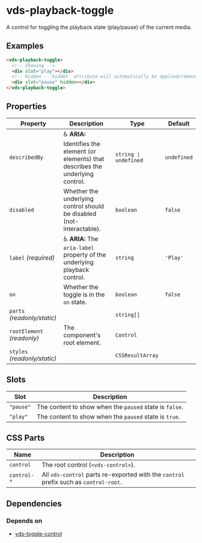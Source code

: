 # vds-playback-toggle

A control for toggling the playback state (play/pause) of the current media.

<!-- [@wcom/cli] AUTO GENERATED BELOW -->

## Examples

```html
<vds-playback-toggle>
  <!-- Showing -->
  <div slot="play"></div>
  <!-- Hidden - `hidden` attribute will automatically be applied/removed -->
  <div slot="pause" hidden></div>
</vds-playback-toggle>
```

## Properties

| Property                     | Description                                                                              | Type                 | Default     |
| ---------------------------- | ---------------------------------------------------------------------------------------- | -------------------- | ----------- |
| `describedBy`                | ♿ **ARIA:** Identifies the element (or elements) that describes the underlying control. | `string ∣ undefined` | `undefined` |
| `disabled`                   | Whether the underlying control should be disabled (not-interactable).                    | `boolean`            | `false`     |
| `label` _(required)_         | ♿ **ARIA:** The `aria-label` property of the underlying playback control.               | `string`             | `'Play'`    |
| `on`                         | Whether the toggle is in the `on` state.                                                 | `boolean`            | `false`     |
| `parts` _(readonly/static)_  |                                                                                          | `string[]`           |             |
| `rootElement` _(readonly)_   | The component's root element.                                                            | `Control`            |             |
| `styles` _(readonly/static)_ |                                                                                          | `CSSResultArray`     |             |

## Slots

| Slot      | Description                                             |
| --------- | ------------------------------------------------------- |
| `"pause"` | The content to show when the `paused` state is `false`. |
| `"play"`  | The content to show when the `paused` state is `true`.  |

## CSS Parts

| Name        | Description                                                                           |
| ----------- | ------------------------------------------------------------------------------------- |
| `control`   | The root control (`<vds-control>`).                                                   |
| `control-*` | All `vds-control` parts re-exported with the `control` prefix such as `control-root`. |

## Dependencies

### Depends on

- [vds-toggle-control](../toggle-control)
